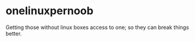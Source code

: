 onelinuxpernoob
===============

Getting those without linux boxes access to one; so they can break things better.
